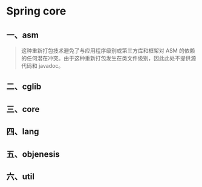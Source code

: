 # Spring core

## 一、asm

> 这种重新打包技术避免了与应用程序级别或第三方库和框架对 ASM 的依赖的任何潜在冲突。由于这种重新打包发生在类文件级别，因此此处不提供源代码和 javadoc。



## 二、cglib



## 三、core





## 四、lang





##  五、objenesis







## 六、util




